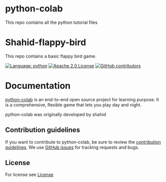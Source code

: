 # python-colab
This repo contains all the python tutorial files 
# Shahid-flappy-bird
This repo contains a basic flappy bird game.

[![Language: python](https://img.shields.io/github/languages/top/shahid-coder/python-colab)](https://python.org)
[![Apache 2.0 License](https://img.shields.io/github/license/shahid-coder/python-colab)](https://github.com/shahid-coder/shahid-flappy-bird/LICENSE)
[![GitHub contributors](https://img.shields.io/github/contributors/shahid-coder/python-colab)](https://github.com/shahid-coder/shahid-flappy-bird/graphs/contributors)
# Documentation

[python-colab](https://github.com/Shahid-coder/python-colab) is an end-to-end open source project 
for learning purpose. It is a comprehensive, flexible game
that lets you play day and night.

python-colab was originally developed by shahid

## Contribution guidelines
If you want to contribute to python-colab, be sure to review the
[contribution guidelines](CONTRIBUTING.md).
We use [GitHub issues](https://github.com/Shahid-coder/python-colab/issues) for
tracking requests and bugs.
## License 
For license see [License](https://github.com/Shahid-coder/python-colab/blob/main/LICENSE)
